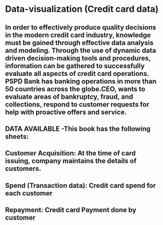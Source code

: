 # Data-visualization (Credit card data)
## In order to effectively produce quality decisions in the modern credit card industry, knowledge must be gained through effective data analysis and modeling. Through the use of dynamic data driven decision-making tools and procedures, information can be gathered to successfully evaluate all aspects of credit card operations. PSPD Bank has banking operations in more than 50 countries across the globe.CEO, wants to evaluate areas of bankruptcy, fraud, and collections, respond to customer requests for help with proactive offers and service.
## DATA AVAILABLE -This book has the following sheets:
## Customer Acquisition: At the time of card issuing, company maintains the details of customers.
## Spend (Transaction data): Credit card spend for each customer
## Repayment: Credit card Payment done by customer
